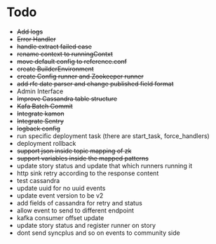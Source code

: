 # Todo
- ~~Add logs~~
- ~~Error Handler~~
- ~~handle extract failed case~~
- ~~rename context to runningContxt~~
- ~~move default config to reference.conf~~
- ~~create BuilderEnvironment~~
- ~~create Config runner and Zookeeper runner~~
- ~~add rfc date parser and change published field format~~
- Admin Interface
- ~~Improve Cassandra table structure~~
- ~~Kafa Batch Commit~~
- ~~Integrate kamon~~
- ~~Integrate Sentry~~
- ~~logback config~~
- run specific deployment task (there are start_task, force_handlers)
- deployment rollback
- ~~support json inside topic mapping of zk~~
- ~~support variables inside the mapped patterns~~
- update story status and update that which runners running it
- http sink retry according to the response content
- test cassandra
- update uuid for no uuid events
- update event version to be v2
- add fields of cassandra for retry and status
- allow event to send to different endpoint
- kafka consumer offset update
- update story status and register runner on story
- dont send syncplus and so on events to community side